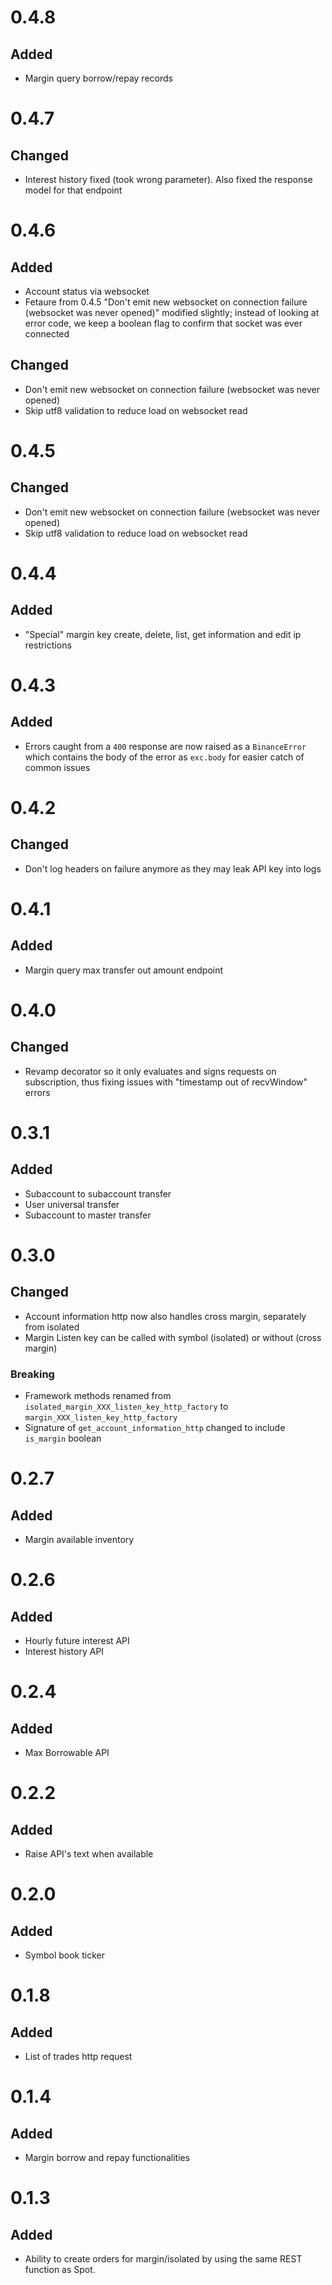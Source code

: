# 0.4.8

## Added

- Margin query borrow/repay records

# 0.4.7

## Changed

- Interest history fixed (took wrong parameter). Also fixed the response model for that endpoint

# 0.4.6

## Added

- Account status via websocket
- Fetaure from 0.4.5 "Don't emit new websocket on connection failure (websocket was never opened)" modified slightly; instead of looking at error code, we keep a boolean flag to confirm that socket was ever connected

## Changed

- Don't emit new websocket on connection failure (websocket was never opened)
- Skip utf8 validation to reduce load on websocket read

# 0.4.5

## Changed

- Don't emit new websocket on connection failure (websocket was never opened)
- Skip utf8 validation to reduce load on websocket read

# 0.4.4

## Added

- "Special" margin key create, delete, list, get information and edit ip restrictions

# 0.4.3

## Added

- Errors caught from a `400` response are now raised as a `BinanceError` which contains the body of the error as `exc.body` for easier catch of common issues

# 0.4.2

## Changed

- Don't log headers on failure anymore as they may leak API key into logs

# 0.4.1

## Added

- Margin query max transfer out amount endpoint

# 0.4.0

## Changed

- Revamp decorator so it only evaluates and signs requests on subscription, thus fixing issues with "timestamp out of recvWindow" errors

# 0.3.1

## Added

- Subaccount to subaccount transfer
- User universal transfer
- Subaccount to master transfer

# 0.3.0

## Changed

- Account information http now also handles cross margin, separately from isolated
- Margin Listen key can be called with symbol (isolated) or without (cross margin)

### Breaking

- Framework methods renamed from `isolated_margin_XXX_listen_key_http_factory` to `margin_XXX_listen_key_http_factory`
- Signature of `get_account_information_http` changed to include `is_margin` boolean

# 0.2.7

## Added

- Margin available inventory

# 0.2.6

## Added

- Hourly future interest API
- Interest history API

# 0.2.4

## Added

- Max Borrowable API

# 0.2.2

## Added

- Raise API's text when available

# 0.2.0

## Added

- Symbol book ticker


# 0.1.8

## Added

- List of trades http request


# 0.1.4

## Added

- Margin borrow and repay functionalities


# 0.1.3

## Added

- Ability to create orders for margin/isolated by using the same REST function as Spot.

